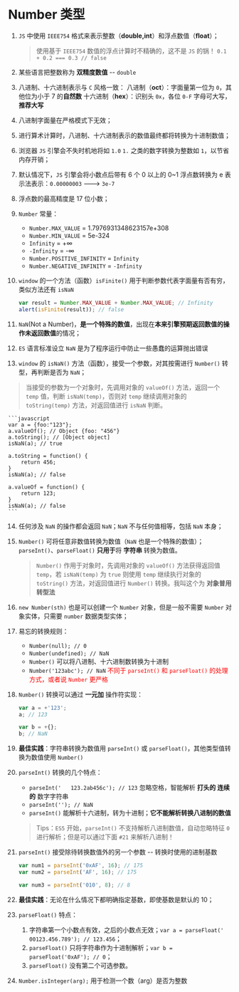 # Number 类型
1. `JS` 中使用 `IEEE754` 格式来表示整数（**double,int**）和浮点数值（**float**）；
    > 使用基于 `IEEE754` 数值的浮点计算时不精确的，这不是 `JS` 的锅！
`0.1 + 0.2 === 0.3 // false`

2. 某些语言把整数称为 **双精度数值** -- `double`

3. 八进制、十六进制表示与 `C` 风格一致：
八进制（**oct**）：字面量第一位为 `0`，其他位为小于 7 的**自然数**
十六进制（**hex**）：识别头 `0x`，各位 `0-F` 字母可大写，**推荐大写**

4. 八进制字面量在严格模式下无效；

5. 进行算术计算时，八进制、十六进制表示的数值最终都将转换为十进制数值；

6. 浏览器 `JS` 引擎会不失时机地将如 `1.0` `1.` 之类的数字转换为整数如 `1`，以节省内存开销；

7. 默认情况下，`JS` 引擎会将小数点后带有 6 个 0 以上的 0~1 浮点数转换为 e 表示法表示：`0.00000003` ---> `3e-7`

8. 浮点数的最高精度是 17 位小数；

9. `Number` 常量：
    * `Number.MAX_VALUE` = 1.7976931348623157e+308
    * `Number.MIN_VALUE` = 5e-324
    * `Infinity` = +∞
    * `-Infinity` = -∞
    * `Number.POSITIVE_INFINITY` = `Infinity`
    * `Number.NEGATIVE_INFINITY` = `-Infinity`

10. `window` 的一个方法（函数）`isFinite()` 用于判断参数代表字面量有否有穷，类似方法还有 `isNaN`
    ```javascript
    var result = Number.MAX_VALUE + Number.MAX_VALUE; // Infinity
    alert(isFinite(result)); // false
    ```

11. `NaN`(Not a Number)，**是一个特殊的数值**，出现在**本来引擎预期返回数值的操作未返回数值**的情况；

12. `ES` 语言标准设立 `NaN` 是为了程序运行中防止一些愚蠢的运算抛出错误

13. `window` 的 `isNaN()` 方法（函数），接受一个参数，对其按需进行 `Number()` 转型，再判断是否为 `NaN`；
>当接受的参数为一个对象时，先调用对象的 `valueOf()` 方法，返回一个 `temp` 值，判断 `isNaN(temp)`，否则对 `temp` 继续调用对象的 `toString(temp)` 方法，对返回值进行 `isNaN` 判断。

    ```javascript
    var a = {foo:"123"};
    a.valueOf(); // Object {foo: "456"}
    a.toString(); // [Object object]
    isNaN(a); // true

    a.toString = function() {
        return 456;
    }
    isNaN(a); // false

    a.valueOf = function() {
        return 123;
    }
    isNaN(a); // false
    ```

14. 任何涉及 `NaN` 的操作都会返回 `NaN`；`NaN` 不与任何值相等，包括 `NaN` 本身；

15. `Number()` 可将任意非数值转换为数值（`NaN` 也是一个特殊的数值）；`parseInt()`、`parseFloat()` **只用于**将 **字符串** 转换为数值。
    > `Number()` 作用于对象时，先调用对象的 `valueOf()` 方法获得返回值 `temp`，若 `isNaN(temp)` 为 `true` 则使用 `temp` 继续执行对象的 `toString()` 方法，对返回值进行 `Number()` 转换。我叫这个为 **对象普用转型法**

16. `new Number(sth)` 也是可以创建一个 `Number` 对象，但是一般不需要 `Number` 对象实体，只需要 `number` 数据类型实体；

17. 易忘的转换规则：
    * `Number(null); // 0`
    * `Number(undefined); // NaN`
    * `Number()` 可以将八进制、十六进制数转换为十进制
    * `Number('123abc'); // NaN` <span style="color:red">不同于 `parseInt()` 和 `parseFloat()` 的处理方式，或者说 `Number` 更严格</span>

18. `Number()` 转换可以通过 **一元加** 操作符实现：
    ```javascript
    var a = +'123';
    a; // 123

    var b = +{};
    b; // NaN
    ```

19. **最佳实践**：字符串转换为数值用 `parseInt()` 或 `parseFloat()`，其他类型值转换为数值使用 `Number()`

20. `parseInt()` 转换的几个特点：
    * `parseInt('   123.2ab456c'); // 123` 忽略空格，智能解析 **打头的 连续的** 数字字符串
    * `parseInt(''); // NaN`
    * `parseInt()` 能解析十六进制，转为十进制；**它不能解析转换八进制的数值**
    > Tips：`ES5` 开始，`parseInt()` 不支持解析八进制数值，自动忽略特征 `0` 进行解析；但是可以通过下面 `#21` 来解析八进制！

21. `parseInt()` 接受除待转换数值外的另一个参数 -- 转换时使用的进制基数
    ```javascript
    var num1 = parseInt('0xAF', 16); // 175
    var num2 = parseInt('AF', 16); // 175

    var num3 = parseInt('010', 8); // 8
    ```

22. **最佳实践**：无论在什么情况下都明确指定基数，即使基数是默认的 10；

23. `parseFloat()` 特点：
    1. 字符串第一个小数点有效，之后的小数点无效；`var a = parseFloat(' 00123.456.789'); // 123.456`；
    2. `parseFloat()` 只将字符串作为十进制解析；`var b = parseFloat('0xAF'); // 0`；
    3. `parseFloat()` 没有第二个可选参数。

24. `Number.isInteger(arg);` 用于检测一个数（arg）是否为整数
